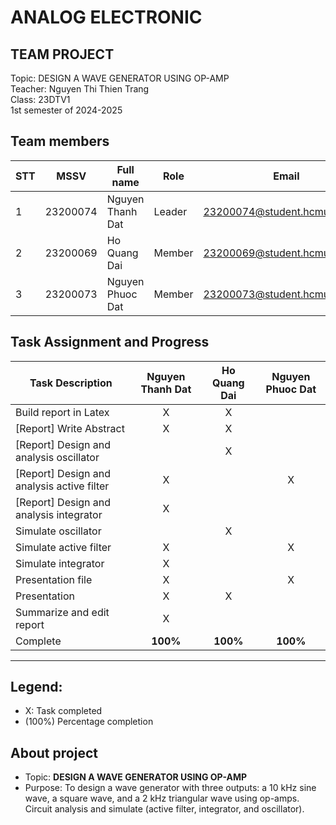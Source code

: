 # ANALOG ELECTRONIC
<h2>TEAM PROJECT</h2>
Topic:  DESIGN A WAVE GENERATOR USING OP-AMP<br>
Teacher: Nguyen Thi Thien Trang <br>
Class: 23DTV1<br>
1st semester of 2024-2025 <br>

## Team members
| STT | MSSV | Full name | Role | Email |
| --- | --- | --- | --- | --- |
| 1 | 23200074 | Nguyen Thanh Dat | Leader | 23200074@student.hcmus.edu.vn |
| 2 | 23200069 | Ho Quang Dai | Member |  23200069@student.hcmus.edu.vn |
| 3 | 23200073 | Nguyen Phuoc Dat | Member | 23200073@student.hcmus.edu.vn |

## Task Assignment and Progress

| Task Description                                     | Nguyen Thanh Dat | Ho Quang Dai | Nguyen Phuoc Dat |
|------------------------------------------------------|:------------------:|:---------------:|:-------------:|
| Build report in Latex                                | <center>X</center> | <center>X</center> | <center> </center> |
| [Report] Write Abstract                              | <center>X</center> | <center>X</center> | <center> </center> |
| [Report] Design and analysis oscillator                             | <center> </center> | <center>X</center> | <center> </center> |
| [Report] Design and analysis active filter                            | <center>X</center> | <center> </center> | <center>X</center> |
| [Report] Design and analysis integrator                             | <center>X</center> | <center> </center> | <center> </center> |
| Simulate oscillator                           | <center> </center> | <center>X</center> | <center> </center> |
| Simulate active filter                             | <center>X</center> | <center> </center> | <center>X</center> |
| Simulate integrator                            | <center>X</center> | <center> </center> | <center> </center> |
| Presentation file                            | <center>X</center> | <center> </center> | <center>X</center> |
| Presentation                                 | <center>X</center> | <center>X</center> | <center> </center> |
| Summarize and edit report                            | <center>X</center> | <center> </center> | <center> </center> |
| Complete                                             | <center>**100%**</center>    | <center>**100%**</center> | <center>**100%**</center>   |



---
## Legend:
- X: Task completed
- (100%) Percentage completion


## About  project
* Topic: **DESIGN A WAVE GENERATOR USING OP-AMP**
* Purpose: To design a wave generator with three outputs: a 10 kHz sine wave, a square wave, and a
2 kHz triangular wave using op-amps. Circuit analysis and simulate (active filter, integrator, and oscillator).
